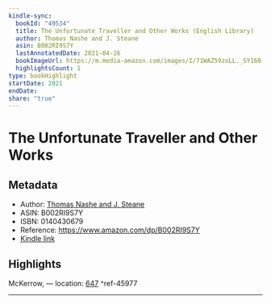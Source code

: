```yaml
---
kindle-sync:
  bookId: "49534"
  title: The Unfortunate Traveller and Other Works (English Library)
  author: Thomas Nashe and J. Steane
  asin: B002RI9S7Y
  lastAnnotatedDate: 2021-04-26
  bookImageUrl: https://m.media-amazon.com/images/I/71WAZ59zoLL._SY160.jpg
  highlightsCount: 1
type: bookHighlight
startDate: 2021
endDate: 
share: "true"
---
```

# The Unfortunate Traveller and Other Works
## Metadata
* Author: [Thomas Nashe and J. Steane](https://www.amazon.comundefined)
* ASIN: B002RI9S7Y
* ISBN: 0140430679
* Reference: https://www.amazon.com/dp/B002RI9S7Y
* [Kindle link](kindle://book?action=open&asin=B002RI9S7Y)

## Highlights
McKerrow, — location: [647](kindle://book?action=open&asin=B002RI9S7Y&location=647) ^ref-45977

---
